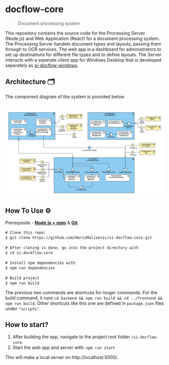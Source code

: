 # docflow-core
> Document processing system

This repository contains the source code for the Processing Server (Node.js) and Web Application (React) for a document processing system. The Processing Server handels document types and layouts, passing them through to OCR services. The web app is a dashboard for administrators to set up destinations for different file types and to define layouts. The Server interacts with a seperate client app for Windows Desktop that is developed seperately as [si-docflow-windows](https://github.com/kanitakadusic/si-docflow-windows).

## Architecture 🗂️

The component diagram of the system is provided below.<br><br>

![System architecture](documentation/systemArchitecture.jpg)


## How To Use ⚙️

Prerequisite - [**Node.js + npm**](https://nodejs.org/en) & [**Git**](https://git-scm.com/)

```
# Clone this repo:
$ git clone https://github.com/HarisMalisevic/si-docflow-core.git

# After cloning is done, go into the project directory with
$ cd si-dockflow-core

# Install npm dependencies with
$ npm run dependencies

# Build project
$ npm run build
```

The previous two commands are shortcuts for longer commands.
For the build command, it runs ```cd backend && npm run build && cd ../frontend && npm run build```.
Other shortcuts like this one are defined in ```package.json``` files under ```"scripts"```.

## How to start?

1. After building the app, navigate to the project root folder ```/si-docflow-core```.
2. Start the web app and server with: ```npm run start```

This will make a local server on http://localhost:5000/.